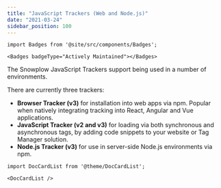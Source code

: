 ```yaml
---
title: "JavaScript Trackers (Web and Node.js)"
date: "2021-03-24"
sidebar_position: 100
---
```


```mdx-code-block
import Badges from '@site/src/components/Badges';

<Badges badgeType="Actively Maintained"></Badges>
```

The Snowplow JavaScript Trackers support being used in a number of environments.

There are currently three trackers:

- **Browser Tracker (v3)** for installation into web apps via npm. Popular when natively integrating tracking into React, Angular and Vue applications.
- **JavaScript Tracker (v2 and v3)** for loading via both synchronous and asynchronous tags, by adding code snippets to your website or Tag Manager solution.
- **Node.js Tracker (v3)** for use in server-side Node.js environments via npm.

```mdx-code-block
import DocCardList from '@theme/DocCardList';

<DocCardList />
```
